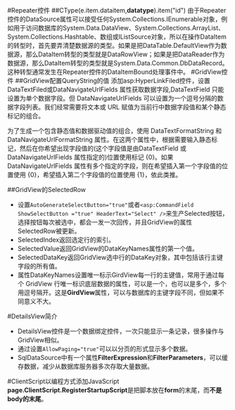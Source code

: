 #Repeater控件
##CType(e.item.dataitem,**datatype**).item("id")
由于Repeater控件的DataSource属性可以接受任何System.Collections.IEnumerable对象，例如用于访问数据库的System.Data.DataView、System.Collections.ArrayList、System.Collections.Hashtable、数组或IListSource对象，所以在操作DataItem的转型时，首先要弄清楚数据源的类型。如果是把DataTable.DefaultView作为数据源，那么DataItem转型的类型就是DataRowView；如果是把DataReader作为数据源，那么DataItem转型的类型就是System.Data.Common.DbDataRecord。这种转型通常发生在Repeater控件的DataItemBound处理事件中。
#GridView控件
##GridView配置QueryString的值
添加asp:HyperLinkFiled控件，设置DataTextFiled或DataNavigateUrlFields 属性获取数据字段,DataTextField 只能设置为单个数据字段。但 DataNavigateUrlFields 可以设置为一个逗号分隔的数据字段列表。我们经常需要将文本或 URL 赋值为当前行中数据字段值和某个静态标记的组合。

为了生成一个包含静态值和数据驱动值的组合，使用 DataTextFormatString 和 DataNavigateUrlFormatString 属性。在这两个属性中，根据需要输入静态标记，然后在你希望出现字段值的(这个字段值是由DataTextField 或 DataNavigateUrlFields 属性指定的)位置使用标记 {0}。如果 DataNavigateUrlFields 属性有多个指定的字段，则在希望插入第一个字段值的位置使用 {0}，希望插入第二个字段值的位置使用 {1}，依此类推。

##GridView的SelectedRow
* 设置`AutoGenerateSelectButton="true"`或者`<asp:CommandField ShowSelectButton ="true" HeaderText="Select" />`来生产Selected按钮，选择按钮每次被选中，都会一发一次回传，并且GridView的属性SelectedRow被更新。
* SelectedIndex返回选定行的索引。
* SelectedValue返回GridView的DataKeyNames属性的第一个值。
* SelectedDataKey返回GridView选中行的DataKey对象，其中包括该行主键字段的所有值。
* 属性DataKeyNames设置唯一标示GirdView每一行的主键值，常用于通过每个 GridView 行唯一标识底层数据的属性，可以是一个，也可以是多个，多个用逗号隔开。这是**GirdView**属性，可以与数据库的主键字段不同，但如果不同意义不大。

#DetailsView简介
* DetailsView控件是一个数据绑定控件，一次只能显示一条记录，很多操作与GridView相似。
* 通过设置`AllowPaging="true"`可以以分页的形式显示多个数据。
* SqlDataSource中有一个属性**FilterExpression**和**FilterParameters**，可以缓存数据，减少从数据库服务器多次存取大量数据。

#ClientScript以编程方式添加JavaScript
**page.ClientScript.RegisterStartupScript**是把脚本放在**form**的末尾，而**不是body的末尾**。
